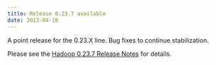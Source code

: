 ```yaml
---
title: Release 0.23.7 available
date: 2013-04-18
---
```


A point release for the 0.23.X line. Bug fixes to continue
stabilization.

Please see the [Hadoop 0.23.7 Release
Notes](http://hadoop.apache.org/docs/r0.23.7/hadoop-project-dist/hadoop-common/releasenotes.html)
for details.


